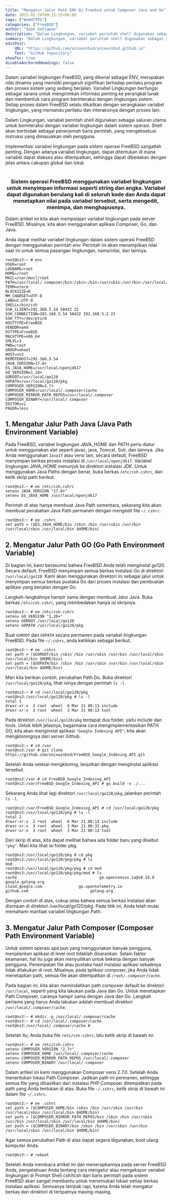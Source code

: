 ```yaml
---
title: "Mengatur Jalur Path ENV Di Freebsd untuk Composer Java and Go"
date: 2025-05-24T09:15:15+08:00
tags: ["WebHTTPS"]
categories: ["FreeBSD"]
author: "Iwan Setiawan"
description: "Dalam Lingkungan, variabel perintah shell digunakan sebagai saluran utama untuk berinteraksi dengan variabel lingkungan dalam sistem operasi. Shell akan bertindak sebagai penerjemah baris perintah, yang mengeksekusi instruksi yang dimasukkan oleh pengguna."
summary: "Dalam Lingkungan, variabel perintah shell digunakan sebagai saluran utama untuk berinteraksi dengan variabel lingkungan dalam sistem operasi. Shell akan bertindak sebagai penerjemah baris perintah, yang mengeksekusi instruksi yang dimasukkan oleh pengguna."
editPost:
    URL: "https://github.com/unixwinbsd/unixwinbsd.github.io"
    Text: "GitHub repository"
showToc: true
disableAnchoredHeadings: false
---
```


Dalam variabel lingkungan FreeBSD, yang dikenal sebagai ENV, merupakan nilai dinamis yang memiliki pengaruh signifikan terhadap perilaku program dan proses sistem yang sedang berjalan. Variabel Lingkungan berfungsi sebagai sarana untuk mengirimkan informasi penting ke perangkat lunak dan membentuk cara program berinteraksi dengan lingkungan sistem. Setiap proses dalam FreeBSD selalu dikaitkan dengan serangkaian variabel lingkungan, yang memandu perilaku dan interaksinya dengan proses lain.

Dalam Lingkungan, variabel perintah shell digunakan sebagai saluran utama untuk berinteraksi dengan variabel lingkungan dalam sistem operasi. Shell akan bertindak sebagai penerjemah baris perintah, yang mengeksekusi instruksi yang dimasukkan oleh pengguna.

Implementasi variabel lingkungan pada sistem operasi FreeBSD sangatlah penting. Dengan adanya variabel lingkungan, dapat ditentukan di mana variabel dapat diakses atau ditempatkan, sehingga dapat dibedakan dengan jelas antara cakupan global dan lokal.
<br></br>

<div align="center">
    <b> <h3>
Sistem operasi FreeBSD menggunakan variabel lingkungan untuk menyimpan informasi seperti string dan angka. Variabel dapat digunakan berulang kali di seluruh kode dan Anda dapat menetapkan nilai pada variabel tersebut, serta mengedit, menimpa, dan menghapusnya.
    </h3></b>
    
</div>


Dalam artikel ini kita akan mempelajari variabel lingkungan pada server FreeBSD. Misalnya, kita akan menggunakan aplikasi Composer, Go, dan Java.

Anda dapat melihat variabel lingkungan dalam sistem operasi FreeBSD dengan menggunakan perintah env. Perintah ini akan menampilkan nilai saat ini untuk semua pasangan lingkungan, nama/nilai, dan lainnya.

```console
root@ns3:~ # env
USER=root
LOGNAME=root
HOME=/root
MAIL=/var/mail/root
PATH=/usr/local/.composer/bin:/sbin:/bin:/usr/sbin:/usr/bin:/usr/local/sbin:/usr/local/bin:/root/bin
TERM=xterm
BLOCKSIZE=K
MM_CHARSET=UTF-8
LANG=C.UTF-8
SHELL=/bin/csh
SSH_CLIENT=192.168.5.54 58432 22
SSH_CONNECTION=192.168.5.54 58432 192.168.5.2 22
SSH_TTY=/dev/pts/0
HOSTTYPE=FreeBSD
VENDOR=amd
OSTYPE=FreeBSD
MACHTYPE=x86_64
SHLVL=1
PWD=/root
GROUP=wheel
HOST=ns3
REMOTEHOST=192.168.5.54
JAVA_VERSION=17.0+
ES_JAVA_HOME=/usr/local/openjdk17
GO_VERSION=1.20+
GOROOT=/usr/local/go120
GOPATH=/usr/local/go120/pkg
COMPOSER_VERSION=2.7+
COMPOSER_HOME=/usr/local/.composer/cache
COMPOSER_MIRROR_PATH_REPOS=/usr/local/.composer
COMPOSER_BINARY=/usr/local/.composer
EDITOR=vi
PAGER=less
```

## 1. Mengatur Jalur Path Java (Java Path Environment Variable)
Pada FreeBSD, variabel lingkungan JAVA_HOME dan PATH perlu diatur untuk menggunakan alat seperti javac, java, Tomcat, Solr, dan lainnya. Jika Anda menggunakan `Java17` atau versi lain, secara default, FreeBSD menyimpan berkas proses instalasi di `/usr/local/openjdk17`. Variabel lingkungan JAVA_HOME menunjuk ke direktori instalasi JDK. Untuk menggunakan Java Paths dengan benar, buka berkas `/etc/csh.cshrc`, dan ketik skrip path berikut.

```console
root@ns3:~ # ee /etc/csh.cshrc
setenv JAVA_VERSION "17.0+"
setenv ES_JAVA_HOME /usr/local/openjdk17
```
Perintah di atas hanya membuat Java Path sementara, sekarang kita akan membuat perubahan Java Path permanen dengan mengedit file `~/.cshrc`.

```console
root@ns3:~ # ee .cshrc
set path = ($ES_JAVA_HOME/bin /sbin /bin /usr/sbin /usr/bin /usr/local/sbin /usr/local/bin $HOME/bin)
```
## 2. Mengatur Jalur Path GO (Go Path Environment Variable)
Di bagian ini, kami berasumsi bahwa FreeBSD Anda telah menginstal go120. Secara default, FreeBSD menyimpan semua berkas instalasi Go di direktori `/usr/local/go120`. Kami akan menggunakan direktori ini sebagai jalur untuk menyimpan semua berkas pustaka Go dari proses instalasi dan pembuatan aplikasi yang berjalan dengan Go.

Langkah-langkahnya hampir sama dengan membuat Jalur Java. Buka berkas `/etc/csh.cshrc`, yang membedakan hanya isi skripnya.

```console
root@ns3:~ # ee /etc/csh.cshrc
setenv GO_VERSION "1.20+"
setenv GOROOT /usr/local/go120
setenv GOPATH /usr/local/go120/pkg
```
Buat `GOROOT` dan `GOPATH` secara permanen pada variabel lingkungan FreeBSD. Pada file `~/.cshrc`, anda ketikkan sebagai  berikut.

```console
root@ns3:~ # ee .cshrc
set path = ($GOROOT/bin /sbin /bin /usr/sbin /usr/bin /usr/local/sbin /usr/local/bin $HOME/bin)
set path = ($GOPATH/bin /sbin /bin /usr/sbin /usr/bin /usr/local/sbin /usr/local/bin $HOME/bin)
```
Mari kita berikan contoh, perubahan Path Go. Buka direktori `/usr/local/go120/pkg`, lihat isinya dengan perintah `ls -l`.

```console
root@ns3:~ # cd /usr/local/go120/pkg
root@ns3:/usr/local/go120/pkg # ls -l
total 1
drwxr-xr-x  2 root  wheel  6 Mar 21 00:13 include
drwxr-xr-x  3 root  wheel  3 Mar 21 00:13 tool
```
Pada direktori `/usr/local/go120/pkg` terdapat dua folder, yaitu include dan tools. Untuk lebih jelasnya, bagaimana cara mengimplementasikan PATH GO, kita akan menginstal aplikasi `"Google Indexing API"`, kita akan mengkloningnya dari server Github.

```console
root@ns3:~ # cd /var
root@ns3:/var # git clone https://github.com/unixwinbsd/FreeBSD_Google_Indexing_API.git
```
Setelah Anda selesai mengkloning, lanjutkan dengan menginstal aplikasi tersebut.

```console
root@ns3:/var # cd FreeBSD_Google_Indexing_API
root@ns3:/var/FreeBSD_Google_Indexing_API # go build -v ./...
```
Sekarang Anda lihat lagi direktori `/usr/local/go120/pkg`, jalankan perintah `ls -l`.

```console
root@ns3:/var/FreeBSD_Google_Indexing_API # cd /usr/local/go120/pkg
root@ns3:/usr/local/go120/pkg # ls -l
total 2
drwxr-xr-x  2 root  wheel  6 Mar 21 00:13 include
drwxr-xr-x  3 root  wheel  3 Mar 21 00:33 pkg
drwxr-xr-x  3 root  wheel  3 Mar 21 00:13 tool
```
Dari skrip di atas, kita dapat melihat bahwa ada folder baru yang disebut `"pkg"`. Mari kita lihat isi folder pkg.

```console
root@ns3:/usr/local/go120/pkg # cd pkg
root@ns3:/usr/local/go120/pkg/pkg # ls
mod
root@ns3:/usr/local/go120/pkg/pkg # cd mod
root@ns3:/usr/local/go120/pkg/pkg/mod # ls
cache                                    go.opencensus.io@v0.24.0        google.golang.org
cloud.google.com                go.opentelemetry.io
github.com                           golang.org
```
Dengan contoh di atas, cukup jelas bahwa semua berkas instalasi akan disimpan di direktori /usr/local/go120/pkg. Pada titik ini, Anda telah mulai memahami manfaat variabel lingkungan Path.


## 3. Mengatur Jalur Path Composer (Composer Path Environment Variable)
Untuk sistem operasi apa pun yang menggunakan banyak pengguna, menjalankan aplikasi di level root tidaklah disarankan. Selain faktor keamanan, hal itu juga akan menyulitkan untuk bekerja dengan banyak pengguna. Penempatan file atau pustaka hasil instalasi aplikasi sebaiknya tidak dilakukan di root. Misalnya, pada aplikasi composer, jika Anda tidak menetapkan path, semua file akan ditempatkan di `/root/.composer/cache`.

Pada bagian ini, kita akan memindahkan path composer default ke direktori `/usr/local`, seperti yang kita lakukan pada Java dan Go. Untuk menetapkan Path Composer, caranya hampir sama dengan Java dan Go. Langkah pertama yang harus Anda lakukan adalah membuat direktori `/usr/local/.composer/cache`.

```console
root@ns3:~ # mkdir -p /usr/local/.composer/cache
root@ns3:~ # cd /usr/local/.composer/cache
root@ns3:/usr/local/.composer/cache #
```
Setelah itu, Anda buka file `/etc/csh.cshrc`, lalu ketik skrip di bawah ini.

```console
root@ns3:~ # ee /etc/csh.cshrc
setenv COMPOSER_VERSION "2.7+"
setenv COMPOSER_HOME /usr/local/.composer/cache
setenv COMPOSER_MIRROR_PATH_REPOS /usr/local/.composer
setenv COMPOSER_BINARY /usr/local/.composer
```
Dalam artikel ini kami menggunakan Composer versi 2.7.0. Setelah Anda menentukan lokasi Path Composer. Jadikan path ini permanen, sehingga semua file yang dihasilkan dari instalasi PHP Composer ditempatkan pada path yang Anda tentukan di atas. Buka file `~/.cshrc`, ketik skrip di bawah ini dalam file `~/.cshrc`.

```console
root@ns3:~ # ee .cshrc
set path = ($COMPOSER_HOME/bin /sbin /bin /usr/sbin /usr/bin /usr/local/sbin /usr/local/bin $HOME/bin)
set path = ($COMPOSER_MIRROR_PATH_REPOS/bin /sbin /bin /usr/sbin /usr/bin /usr/local/sbin /usr/local/bin $HOME/bin)
set path = ($COMPOSER_BINARY/bin /sbin /bin /usr/sbin /usr/bin /usr/local/sbin /usr/local/bin $HOME/bin)
```
Agar semua perubahan Path di atas dapat segera digunakan, boot ulang komputer Anda.

```console
root@ns3:~ # reboot
```
Setelah Anda membaca artikel ini dan menerapkannya pada server FreeBSD Anda, pengetahuan Anda tentang cara mengatur atau mengekspor variabel lingkungan di Prompt Shell csh/tcsh dari baris perintah pada sistem FreeBSD akan sangat membantu untuk menemukan lokasi setiap berkas instalasi aplikasi. Semuanya tampak rapi, karena Anda telah mengatur berkas dan direktori di tempatnya masing-masing.
